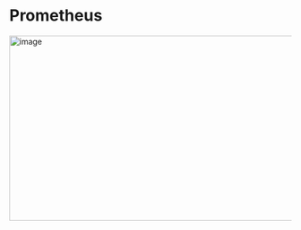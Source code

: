 # Prometheus 
<img width="982" height="331" alt="image" src="https://github.com/user-attachments/assets/a5dfe224-f651-427d-9ccb-6f6581035742" />
